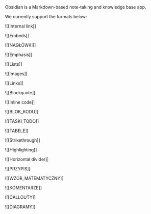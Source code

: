 Obsidian is a Markdown-based note-taking and knowledge base app. 

We currently support the formats below:

![[Internal link]]

![[Embeds]]

![[NAGŁÓWKI]]

![[Emphasis]]

![[Lists]]

![[Images]]

![[Links]]

![[Blockquote]]

![[Inline code]]

![[BLOK_KODU]]

![[TASKI_TODO]]

![[TABELE]]

![[Strikethrough]]

![[Highlighting]]

![[Horizontal divider]]

![[PRZYPIS]]

![[WZÓR_MATEMATYCZNY]]

![[KOMENTARZE]]

![[CALLOUTY]]

![[DIAGRAMY]]

